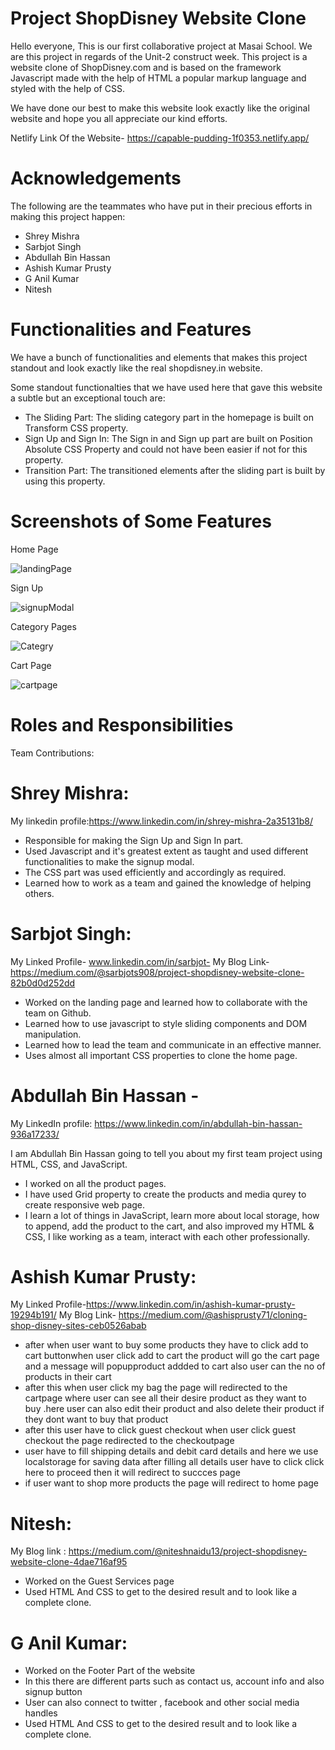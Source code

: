 # Project ShopDisney Website Clone

Hello everyone, This is our first collaborative project at Masai School. We are this project in regards of the Unit-2 construct week.
This project is a website clone of ShopDisney.com and is based on the framework Javascript made with the help of HTML a popular markup language and styled with the help of CSS.

We have done our best to make this website look exactly like the original website and hope you all appreciate our kind efforts.

Netlify Link Of the Website- https://capable-pudding-1f0353.netlify.app/

# Acknowledgements

The following are the teammates who have put in their precious efforts in making this project happen:

- Shrey Mishra
- Sarbjot Singh
- Abdullah Bin Hassan
- Ashish Kumar Prusty
- G Anil Kumar
- Nitesh

# Functionalities and Features

We have a bunch of functionalities and elements that makes this project standout and look exactly like the real shopdisney.in website.

Some standout functionalties that we have used here that gave this website a subtle but an exceptional touch are:

- The Sliding Part: The sliding category part in the homepage is built on Transform CSS property.
- Sign Up and Sign In: The Sign in and Sign up part are built on Position Absolute CSS Property and could not have been easier if not for this property.
- Transition Part: The transitioned elements after the sliding part is built by using this property.

# Screenshots of Some Features

Home Page

![landingPage](https://user-images.githubusercontent.com/98751679/161430944-f53ce797-14e8-4017-9d36-edbe7a3c804c.jpg)

Sign Up

![signupModal](https://user-images.githubusercontent.com/98751679/161430973-4a12282b-f1ae-4007-9270-053680baa344.jpg)

Category Pages

![Categry](https://user-images.githubusercontent.com/98751679/161430986-fbe659a7-bb4d-4472-a5af-fb3ae8ac487f.jpg)

Cart Page

![cartpage](https://user-images.githubusercontent.com/98751679/161431000-df453583-7d96-4d80-83f9-36ea38eaf045.jpg)

# Roles and Responsibilities

Team Contributions:

# Shrey Mishra:

My linkedin profile:https://www.linkedin.com/in/shrey-mishra-2a35131b8/

- Responsible for making the Sign Up and Sign In part.
- Used Javascript and it's greatest extent as taught and used different functionalities to make the signup modal.
- The CSS part was used efficiently and accordingly as required.
- Learned how to work as a team and gained the knowledge of helping others.

# Sarbjot Singh:

My Linked Profile- www.linkedin.com/in/sarbjot-
My Blog Link- https://medium.com/@sarbjots908/project-shopdisney-website-clone-82b0d0d252dd

- Worked on the landing page and learned how to collaborate with the team on Github.
- Learned how to use javascript to style sliding components and DOM manipulation.
- Learned how to lead the team and communicate in an effective manner.
- Uses almost all important CSS properties to clone the home page.

# Abdullah Bin Hassan -

My LinkedIn profile: https://www.linkedin.com/in/abdullah-bin-hassan-936a17233/

I am Abdullah Bin Hassan going to tell you about my first team project using HTML, CSS, and JavaScript.

- I worked on all the product pages.
- I have used Grid property to create the products and media qurey to create responsive web page.
- I learn a lot of things in JavaScript, learn more about local storage, how to append, add the product to the cart, and also improved my HTML & CSS, I like working as a team, interact with each other professionally.

# Ashish Kumar Prusty:
My Linked Profile-https://www.linkedin.com/in/ashish-kumar-prusty-19294b191/
My Blog Link- https://medium.com/@ashisprusty71/cloning-shop-disney-sites-ceb0526abab

- after when user want to buy some products they have to click add to cart buttonwhen user click add to cart the product will go the cart page and a message will popupproduct addded to cart also user can the no of products in their cart
- after this when user click my bag the page will redirected to the cartpage where user can see all their desire product as they want to buy .here user can also edit their product and also delete their product if they dont want to buy that product
- after this user have to click guest checkout when user click guest checkout the page redirected to the checkoutpage
- user have to fill shipping details and debit card details and here we use localstorage for saving data after filling all details user have to click click here to proceed then it will redirect to succces page
- if user want to shop more products the page will redirect to home page

# Nitesh:
My Blog link : https://medium.com/@niteshnaidu13/project-shopdisney-website-clone-4dae716af95

- Worked on the Guest Services page
- Used HTML And CSS to get to the desired result and to look like a complete clone.

# G Anil Kumar:

- Worked on the Footer Part of the website
- In this there are different parts such as contact us, account info and also signup button
- User can also connect to twitter , facebook and other social media handles
- Used HTML And CSS to get to the desired result and to look like a complete clone.
